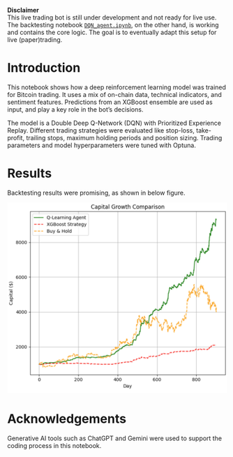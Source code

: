 **Disclaimer**  
This live trading bot is still under development and not ready for live use. The backtesting notebook [`DQN_agent.ipynb`](./DQN_agent.ipynb), on the other hand, is working and contains the core logic. The goal is to eventually adapt this setup for live (paper)trading.

# Introduction

This notebook shows how a deep reinforcement learning model was trained for Bitcoin trading. It uses a mix of on-chain data, technical indicators, and sentiment features. Predictions from an XGBoost ensemble are used as input, and play a key role in the bot’s decisions.

The model is a Double Deep Q-Network (DQN) with Prioritized Experience Replay. Different trading strategies were evaluated like stop-loss, take-profit, trailing stops, maximum holding periods and position sizing. Trading parameters and model hyperparameters were tuned with Optuna.

# Results

Backtesting results were promising, as shown in below figure.

![Backtesting results](Backtesting_Results_Screenshot.png)

# Acknowledgements

Generative AI tools such as ChatGPT and Gemini were used to support the coding process in this notebook.
